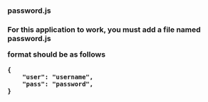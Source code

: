 <h3>password.js<h3>

For this application to work, you must add a file named password.js

format should be as follows

```
{
    "user": "username",
    "pass": "password",
}
```
